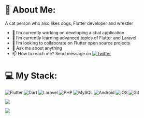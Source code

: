 # 👦 About Me:

A cat person who also likes dogs, Flutter developer and wrestler

- 🔭 I’m currently working on developing a chat application
- 🌱 I’m currently learning advanced topics of Flutter and Laravel
- 👯 I’m looking to collaborate on Flutter open source projects
- 💬 Ask me about anything
- 📫 How to reach me? Send message on [![Twitter](https://img.shields.io/badge/Twitter-%231DA1F2.svg?style=for-the-badge&logo=Twitter&logoColor=white)](https://twitter.com/Koorosh_k98)

# 💻 My Stack:
![Flutter](https://img.shields.io/badge/Flutter-%2302569B.svg?style=for-the-badge&logo=Flutter&logoColor=white)  ![Dart](https://img.shields.io/badge/dart-%230175C2.svg?style=for-the-badge&logo=dart&logoColor=white)  ![Laravel](https://img.shields.io/badge/laravel-%23FF2D20.svg?style=for-the-badge&logo=laravel&logoColor=white)  ![PHP](https://img.shields.io/badge/php-%23777BB4.svg?style=for-the-badge&logo=php&logoColor=white)  ![MySQL](https://img.shields.io/badge/mysql-%2300f.svg?style=for-the-badge&logo=mysql&logoColor=white)  ![Android](https://img.shields.io/badge/Android-3DDC84?style=for-the-badge&logo=android&logoColor=white)  ![iOS](https://img.shields.io/badge/iOS-000000?style=for-the-badge&logo=ios&logoColor=white)  ![Git](https://img.shields.io/badge/git-%23F05033.svg?style=for-the-badge&logo=git&logoColor=white)

[![](https://667043c23566a898f13c.appwrite.global/api?username=koorosh)](https://visit-counter-8e3e7.web.app)

[![](https://visitcount.itsvg.in/api?id=koorosh-k98&label=Profile%20Views&icon=0&pretty=false)](https://visitcount.itsvg.in)
